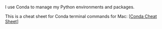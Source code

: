 I use Conda to manage my Python environments and packages.

This is a cheat sheet for Conda terminal commands for Mac: [[Conda Cheat Sheet](https://docs.conda.io/projects/conda/en/4.6.0/_downloads/52a95608c49671267e40c689e0bc00ca/conda-cheatsheet.pdf)]
